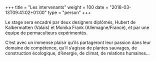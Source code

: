 +++
title = "Les intervenants"
weight = 100
date = "2018-03-13T09:41:02+01:00"
type = "person"
+++

Le stage sera encadré par deux designers diplômés, Hubert de Kalbermatten (Valais) et Monika Frank (Allemagne/France), et par une équipe de permaculteurs expérimentés.

C’est avec un immense plaisir qu’ils partageront leur passion dans leur domaine de compétence, qu’il s’agisse de plantes sauvages, de construction écologique, d’énergie, de climat, de relations humaines...
